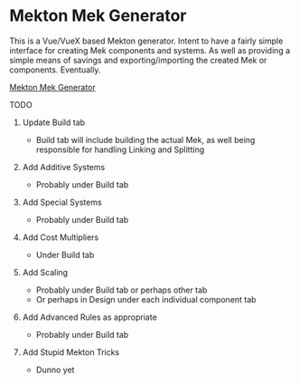# Mekton Mek Generator

This is a Vue/VueX based Mekton generator.
Intent to have a fairly simple interface for creating Mek components and systems.
As well as providing a simple means of savings and exporting/importing the created Mek or components. Eventually.

[Mekton Mek Generator](https://snowb.github.io/MekGen/)

TODO

1. Update Build tab
    - Build tab will include building the actual Mek, as well being responsible for handling Linking and Splitting

2. Add Additive Systems
    - Probably under Build tab

3. Add Special Systems
    - Probably under Build tab

4. Add Cost Multipliers
    - Under Build tab

5. Add Scaling
    - Probably under Build tab or perhaps other tab
    - Or perhaps in Design under each individual component tab

6. Add Advanced Rules as appropriate
    - Probably under Build tab

7. Add Stupid Mekton Tricks
    - Dunno yet